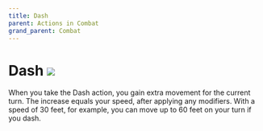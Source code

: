 ```yaml
---
title: Dash
parent: Actions in Combat
grand_parent: Combat
---
```


# Dash <img src="https://img.icons8.com/ios/14/FFFFFF/action-filled.png">
When you take the Dash action, you gain extra movement for the current turn. The increase equals your speed, after applying any modifiers. With a speed of 30 feet, for example, you can move up to 60 feet on your turn if you dash.
